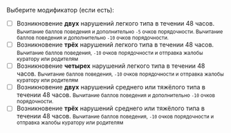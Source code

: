 Выберите модификатор (если есть):

- [ ] Возникновение **двух** нарушений легкого типа в течении 48 часов. <small>Вычитание баллов поведения и дополнительно `-5` очков порядочности. Вычитание баллов поведения и дополнительно `-10` очков порядочности.</small>
- [ ] Возникновение **трёх** нарушений легкого типа в течении 48 часов. <small>Вычитание баллов поведения, `-10` очков порядочности и отправка жалобы куратору или родителям </small>
- [ ] Возникновение **четырех** нарушений легкого типа в течении 48 часов. <small>Вычитание баллов поведения, `-10` очков порядочности и отправка жалобы куратору или родителям</small>
- [ ] Возникновение **двух** нарушений среднего или тяжёлого типа в течении 48 часов. <small>Вычитание баллов поведения и дополнительно `-10` очков порядочности.</small>
- [ ] Возникновение **трёх** нарушений среднего или тяжёлого типа в течении 48 часов. <small>Вычитание баллов поведения, `-10` очков порядочности и отправка жалобы куратору или родителям</small>